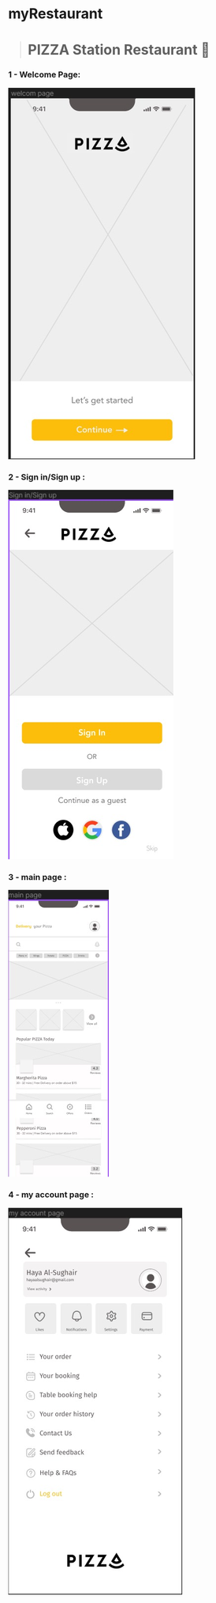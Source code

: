 # myRestaurant
> # PIZZA Station Restaurant :pizza:


### 1 - Welcome Page:

![welcome page ](/imgs/welcome.jpeg)

### 2 - Sign in/Sign up :

![Sign in/Sign up ](/imgs/singInUp.jpeg)

### 3 - main page :

![main page ](/imgs/main.jpeg)

### 4 - my account page :

![my Account page ](/imgs/accountPage.jpeg)
